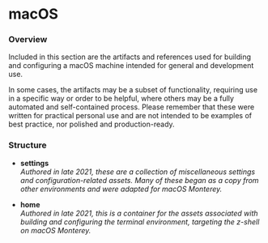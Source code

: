 # macOS

### Overview

Included in this section are the artifacts and references used for building and configuring a macOS machine intended for general and development use.

In some cases, the artifacts may be a subset of functionality, requiring use in a specific way or order to be helpful, where others may be a fully automated and self-contained process.  Please remember that these were written for practical personal use and are not intended to be examples of best practice, nor polished and production-ready.

### Structure
  
* **settings**  
  _Authored in late 2021, these are a collection of miscellaneous settings and configuration-related assets.  Many of these began as a copy from other environments and were adapted for macOS Monterey._  
  
* **home**  
  _Authored in late 2021, this is a container for the assets associated with building and configuring the terminal environment, targeting the z-shell on macOS Monterey._

